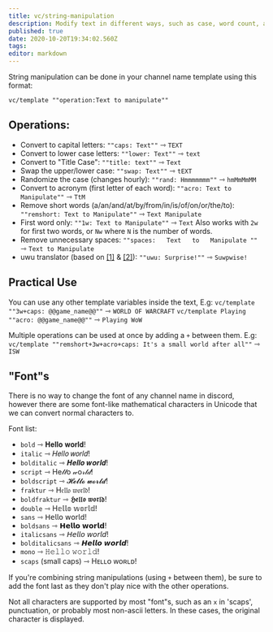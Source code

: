 ```yaml
---
title: vc/string-manipulation
description: Modify text in different ways, such as case, word count, and "font"s
published: true
date: 2020-10-20T19:34:02.560Z
tags: 
editor: markdown
---
```


String manipulation can be done in your channel name template using this format:

`vc/template ""operation:Text to manipulate""`

## Operations:

* Convert to capital letters:
`""caps: Text""` ⇾ `TEXT`
* Convert to lower case letters:
`""lower: Text""` ⇾ `text`
* Convert to "Title Case":
`""title: text""` ⇾ `Text`
* Swap the upper/lower case:
`""swap: Text""` ⇾ `tEXT`
* Randomize the case (changes hourly):
`""rand: Hmmmmmmm""` ⇾ `hmMmMmMM`
* Convert to acronym (first letter of each word):
`""acro: Text to Manipulate""` ⇾ `TtM`
* Remove short words (a/an/and/at/by/from/in/is/of/on/or/the/to):
`""remshort: Text to Manipulate""` ⇾ `Text Manipulate`
* First word only:
`""1w: Text to Manipulate""` ⇾ `Text`
Also works with `2w` for first two words, or `Nw` where `N` is the number of words.
* Remove unnecessary spaces:
`""spaces:   Text   to   Manipulate ""` ⇾ `Text to Manipulate`
* uwu translator (based on [[1]](https://github.com/QuazzyWazzy/UwU-fy) & [[2]](https://github.com/mackyclemen/uwu-android)):
`""uwu: Surprise!""` ⇾ `Suwpwise!`

## Practical Use

You can use any other template variables inside the text, E.g:
`vc/template ""3w+caps: @@game_name@@""` ⇾ `WORLD OF WARCRAFT`
`vc/template Playing ""acro: @@game_name@@""` ⇾ `Playing WoW`

Multiple operations can be used at once by adding a `+` between them. E.g:
`vc/template ""remshort+3w+acro+caps: It's a small world after all""` ⇾ `ISW`

## "Font"s

There is no way to change the font of any channel name in discord, however there are some font-like mathematical characters in Unicode that we can convert normal characters to. 

Font list:

* `bold` ⇾ 𝐇𝐞𝐥𝐥𝐨 𝐰𝐨𝐫𝐥𝐝!
* `italic` ⇾ 𝐻𝑒𝑙𝑙𝑜 𝑤𝑜𝑟𝑙𝑑!
* `bolditalic` ⇾ 𝑯𝒆𝒍𝒍𝒐 𝒘𝒐𝒓𝒍𝒅!
* `script` ⇾ He𝓁𝓁o 𝓌o𝓇𝓁𝒹!
* `boldscript` ⇾ 𝓗𝓮𝓵𝓵𝓸 𝔀𝓸𝓻𝓵𝓭!
* `fraktur` ⇾ H𝔢𝔩𝔩𝔬 𝔴𝔬𝔯𝔩𝔡!
* `boldfraktur` ⇾ 𝕳𝖊𝖑𝖑𝖔 𝖜𝖔𝖗𝖑𝖉!
* `double` ⇾ H𝕖𝕝𝕝𝕠 𝕨𝕠𝕣𝕝𝕕!
* `sans` ⇾ 𝖧𝖾𝗅𝗅𝗈 𝗐𝗈𝗋𝗅𝖽!
* `boldsans` ⇾ 𝗛𝗲𝗹𝗹𝗼 𝘄𝗼𝗿𝗹𝗱!
* `italicsans` ⇾ 𝘏𝘦𝘭𝘭𝘰 𝘸𝘰𝘳𝘭𝘥!
* `bolditalicsans` ⇾ 𝙃𝙚𝙡𝙡𝙤 𝙬𝙤𝙧𝙡𝙙!
* `mono` ⇾ 𝙷𝚎𝚕𝚕𝚘 𝚠𝚘𝚛𝚕𝚍!
* `scaps` (small caps) ⇾ Hᴇʟʟᴏ ᴡᴏʀʟᴅ!

If you're combining string manipulations (using `+` between them), be sure to add the font last as they don't play nice with the other operations.

Not all characters are supported by most "font"s, such as an `x` in 'scaps', punctuation, or probably most non-ascii letters. In these cases, the original character is displayed.
